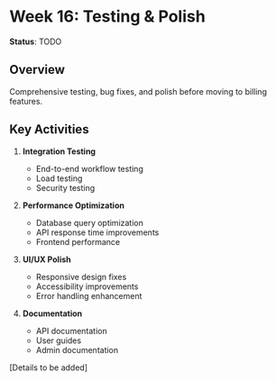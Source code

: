 # Week 16: Testing & Polish

**Status**: TODO

## Overview

Comprehensive testing, bug fixes, and polish before moving to billing features.

## Key Activities

1. **Integration Testing**
   - End-to-end workflow testing
   - Load testing
   - Security testing

2. **Performance Optimization**
   - Database query optimization
   - API response time improvements
   - Frontend performance

3. **UI/UX Polish**
   - Responsive design fixes
   - Accessibility improvements
   - Error handling enhancement

4. **Documentation**
   - API documentation
   - User guides
   - Admin documentation

[Details to be added]